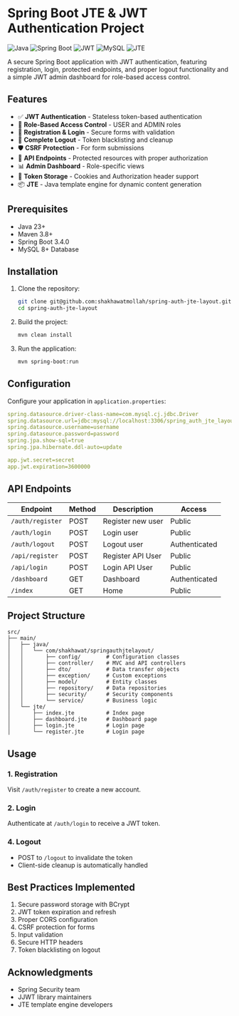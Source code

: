 # Spring Boot JTE & JWT Authentication Project

![Java](https://img.shields.io/badge/Java-23%2B-blue)
![Spring Boot](https://img.shields.io/badge/Spring%20Boot-3.4.0-green)
![JWT](https://img.shields.io/badge/JWT-0.11.5-orange)
![MySQL](https://img.shields.io/badge/MySQL-8.0.33-blue)
![JTE](https://img.shields.io/badge/JTE-1.0.0-blue)

A secure Spring Boot application with JWT authentication, featuring registration, login, protected endpoints, and proper logout functionality and a simple JWT admin dashboard for role-based access control.

## Features

- ✅ **JWT Authentication** - Stateless token-based authentication
- 🔐 **Role-Based Access Control** - USER and ADMIN roles
- 📝 **Registration & Login** - Secure forms with validation
- 🚪 **Complete Logout** - Token blacklisting and cleanup
- 🛡️ **CSRF Protection** - For form submissions
- 📱 **API Endpoints** - Protected resources with proper authorization
- 📊 **Admin Dashboard** - Role-specific views
- 🍪 **Token Storage** - Cookies and Authorization header support
- 📦 **JTE** - Java template engine for dynamic content generation

## Prerequisites

- Java 23+
- Maven 3.8+
- Spring Boot 3.4.0
- MySQL 8+ Database

## Installation

1. Clone the repository:
   ```bash
   git clone git@github.com:shakhawatmollah/spring-auth-jte-layout.git
   cd spring-auth-jte-layout
   ```

2. Build the project:
   ```bash
   mvn clean install
   ```

3. Run the application:
   ```bash
   mvn spring-boot:run
   ```

## Configuration

Configure your application in `application.properties`:

```yaml
spring.datasource.driver-class-name=com.mysql.cj.jdbc.Driver
spring.datasource.url=jdbc:mysql://localhost:3306/spring_auth_jte_layout
spring.datasource.username=username
spring.datasource.password=password
spring.jpa.show-sql=true
spring.jpa.hibernate.ddl-auto=update

app.jwt.secret=secret
app.jwt.expiration=3600000
```

## API Endpoints

| Endpoint         | Method | Description         | Access |
|------------------|--------|---------------------|--------|
| `/auth/register` | POST   | Register new user   | Public |
| `/auth/login`    | POST   | Login user          | Public |
| `/auth/logout`   | POST   | Logout user         | Authenticated |
| `/api/register`  | POST   | Register API User   | Public |
| `/api/login`     | POST   | Login API User      | Public |
| `/dashboard`     | GET    | Dashboard           | Authenticated |
| `/index`         | GET    | Home                | Public |

## Project Structure

```
src/
├── main/
│   ├── java/
│   │   └── com/shakhawat/springauthjtelayout/
│   │       ├── config/        # Configuration classes
│   │       ├── controller/    # MVC and API controllers
│   │       ├── dto/           # Data transfer objects
│   │       ├── exception/     # Custom exceptions
│   │       ├── model/         # Entity classes
│   │       ├── repository/    # Data repositories
│   │       ├── security/      # Security components
│   │       └── service/       # Business logic
│   └── jte/
│       ├── index.jte          # Index page
│       ├── dashboard.jte      # Dashboard page
│       ├── login.jte          # Login page
│       └── register.jte       # Login page

```

## Usage

### 1. Registration
Visit `/auth/register` to create a new account.

### 2. Login
Authenticate at `/auth/login` to receive a JWT token.

### 4. Logout
- POST to `/logout` to invalidate the token
- Client-side cleanup is automatically handled

## Best Practices Implemented

1. Secure password storage with BCrypt
2. JWT token expiration and refresh
3. Proper CORS configuration
4. CSRF protection for forms
5. Input validation
6. Secure HTTP headers
7. Token blacklisting on logout

## Acknowledgments

- Spring Security team
- JJWT library maintainers
- JTE template engine developers
